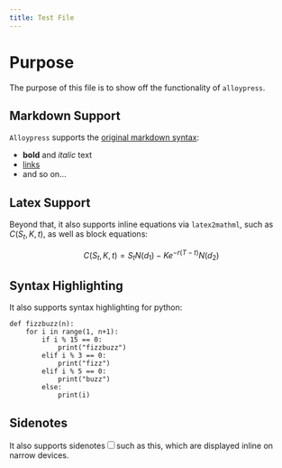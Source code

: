 ```yaml
---
title: Test File
---
```


# Purpose

The purpose of this file is to show off the functionality of `alloypress`.

## Markdown Support

`Alloypress` supports the [original markdown syntax](https://daringfireball.net/projects/markdown/syntax):

- **bold** and *italic* text
- [links](https://google.com)
- and so on...

## Latex Support

Beyond that, it also supports inline equations via `latex2mathml`, such as $C(S_t, K, t)$, as well as block equations:

$$ C(S_t, K, t) = S_t N(d_1) - K e^{-r(T-t)} N(d_2) $$

## Syntax Highlighting

It also supports syntax highlighting for python:

```{python}
def fizzbuzz(n):
    for i in range(1, n+1):
        if i % 15 == 0:
            print("fizzbuzz")
        elif i % 3 == 0:
            print("fizz")
        elif i % 5 == 0:
            print("buzz")
        else:
            print(i)
```

## Sidenotes

It also supports sidenotes<span class="sidenote-count"><input type="checkbox" class="checkbox"><span class="sidenote">such as this</span></span>, which are displayed inline on narrow devices.

